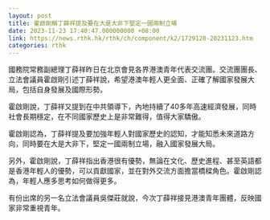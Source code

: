 ```yaml
---
layout: post
title: 霍啟剛稱丁薛祥提及要在大是大非下堅定一國兩制立場
date: 2023-11-23 17:40:47.000000000 +08:00
link: https://news.rthk.hk/rthk/ch/component/k2/1729120-20231123.htm
categories: rthk
---
```


國務院常務副總理丁薛祥昨日在北京會見各界港澳青年代表交流團。交流團團長、立法會議員霍啟剛引述丁薛祥說，希望港澳年輕人更全面、正確了解國家發展大局，包括自身發展及國際形勢。

霍啟剛說，丁薛祥又提到在中共領導下，內地持續了40多年高速經濟發展，同時社會長期穩定，在不同國家歷史上是非常難得，值得大家驕傲。

霍啟剛認為，丁薛祥提及要加強年輕人對國家歷史的認知，才能知悉未來道路方向，同時要在大是大非下，堅定一國兩制立場，融入國家發展大局。

另外，霍啟剛說，丁薛祥指出香港很有優勢，無論在文化、歷史進程、甚至英語都是香港年輕人的優勢，可以貢獻國家，並在對外交流方面擔當橋樑角色。霍啟剛認為，年輕人應多思考如何做得更多。

有份出席的另一名立法會議員吳傑莊就說，今次丁薛祥接見港澳青年團體，反映國家非常重視青年。

